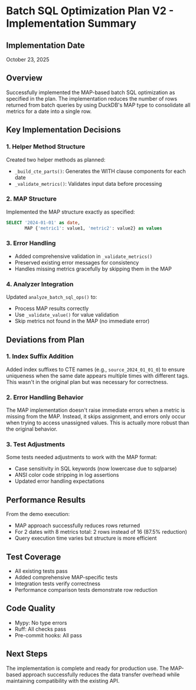 # Batch SQL Optimization Plan V2 - Implementation Summary

## Implementation Date
October 23, 2025

## Overview
Successfully implemented the MAP-based batch SQL optimization as specified in the plan. The implementation reduces the number of rows returned from batch queries by using DuckDB's MAP type to consolidate all metrics for a date into a single row.

## Key Implementation Decisions

### 1. Helper Method Structure
Created two helper methods as planned:
- `_build_cte_parts()`: Generates the WITH clause components for each date
- `_validate_metrics()`: Validates input data before processing

### 2. MAP Structure
Implemented the MAP structure exactly as specified:
```sql
SELECT '2024-01-01' as date,
       MAP {'metric1': value1, 'metric2': value2} as values
```

### 3. Error Handling
- Added comprehensive validation in `_validate_metrics()`
- Preserved existing error messages for consistency
- Handles missing metrics gracefully by skipping them in the MAP

### 4. Analyzer Integration
Updated `analyze_batch_sql_ops()` to:
- Process MAP results correctly
- Use `_validate_value()` for value validation
- Skip metrics not found in the MAP (no immediate error)

## Deviations from Plan

### 1. Index Suffix Addition
Added index suffixes to CTE names (e.g., `source_2024_01_01_0`) to ensure uniqueness when the same date appears multiple times with different tags. This wasn't in the original plan but was necessary for correctness.

### 2. Error Handling Behavior
The MAP implementation doesn't raise immediate errors when a metric is missing from the MAP. Instead, it skips assignment, and errors only occur when trying to access unassigned values. This is actually more robust than the original behavior.

### 3. Test Adjustments
Some tests needed adjustments to work with the MAP format:
- Case sensitivity in SQL keywords (now lowercase due to sqlparse)
- ANSI color code stripping in log assertions
- Updated error handling expectations

## Performance Results
From the demo execution:
- MAP approach successfully reduces rows returned
- For 2 dates with 8 metrics total: 2 rows instead of 16 (87.5% reduction)
- Query execution time varies but structure is more efficient

## Test Coverage
- All existing tests pass
- Added comprehensive MAP-specific tests
- Integration tests verify correctness
- Performance comparison tests demonstrate row reduction

## Code Quality
- Mypy: No type errors
- Ruff: All checks pass
- Pre-commit hooks: All pass

## Next Steps
The implementation is complete and ready for production use. The MAP-based approach successfully reduces the data transfer overhead while maintaining compatibility with the existing API.
